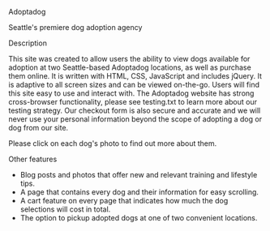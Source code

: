 Adoptadog

Seattle's premiere dog adoption agency

Description

This site was created to allow users the ability to view dogs available for adoption at two Seattle-based Adoptadog locations, as well as purchase them online. It is written with HTML, CSS, JavaScript and includes jQuery. It is adaptive to all screen sizes and can be viewed on-the-go. Users will find this site easy to use and interact with. The Adoptadog website has strong cross-browser functionality, please see testing.txt to learn more about our testing strategy. Our checkout form is also secure and accurate and we will never use your personal information beyond the scope of adopting a dog or dog from our site.

Please click on each dog's photo to find out more about them.

Other features

* Blog posts and photos that offer new and relevant training and lifestyle tips.
* A page that contains every dog and their information for easy scrolling.
* A cart feature on every page that indicates how much the dog selections will cost in total.
* The option to pickup adopted dogs at one of two convenient locations.
